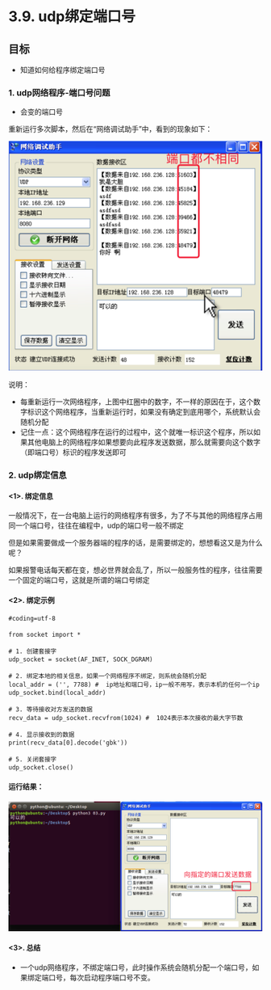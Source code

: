 # 3.9. udp绑定端口号

目标
--

*   知道如何给程序绑定端口号

### 1\. udp网络程序-端口号问题

*   会变的端口号

重新运行多次脚本，然后在“网络调试助手”中，看到的现象如下：

![](imgs/端口号问题.png)

说明：

*   每重新运行一次网络程序，上图中红圈中的数字，不一样的原因在于，这个数字标识这个网络程序，当重新运行时，如果没有确定到底用哪个，系统默认会随机分配
*   记住一点：这个网络程序在运行的过程中，这个就唯一标识这个程序，所以如果其他电脑上的网络程序如果想要向此程序发送数据，那么就需要向这个数字（即端口号）标识的程序发送即可

### 2\. udp绑定信息

#### <1>. 绑定信息

一般情况下，在一台电脑上运行的网络程序有很多，为了不与其他的网络程序占用同一个端口号，往往在编程中，udp的端口号一般不绑定

但是如果需要做成一个服务器端的程序的话，是需要绑定的，想想看这又是为什么呢？

如果报警电话每天都在变，想必世界就会乱了，所以一般服务性的程序，往往需要一个固定的端口号，这就是所谓的端口号绑定

#### <2>. 绑定示例

    #coding=utf-8
    
    from socket import *
    
    # 1. 创建套接字
    udp_socket = socket(AF_INET, SOCK_DGRAM)
    
    # 2. 绑定本地的相关信息，如果一个网络程序不绑定，则系统会随机分配
    local_addr = ('', 7788) #  ip地址和端口号，ip一般不用写，表示本机的任何一个ip
    udp_socket.bind(local_addr)
    
    # 3. 等待接收对方发送的数据
    recv_data = udp_socket.recvfrom(1024) #  1024表示本次接收的最大字节数
    
    # 4. 显示接收到的数据
    print(recv_data[0].decode('gbk'))
    
    # 5. 关闭套接字
    udp_socket.close()


#### 运行结果：

![](imgs/绑定端口号.png)

#### <3>. 总结

*   一个udp网络程序，不绑定端口号，此时操作系统会随机分配一个端口号，如果绑定端口号，每次启动程序端口号不变。